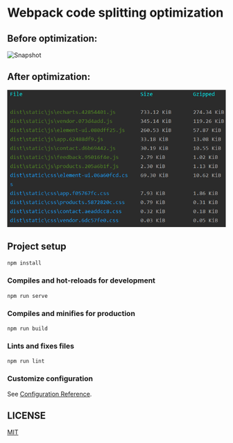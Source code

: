# Webpack code splitting optimization

## Before optimization:
![Snapshot](https://github.com/51fe/webpack-code-splitting-optimization/blob/master/before.png?raw=true)

## After optimization:
![Snapshot](https://github.com/51fe/webpack-code-splitting-optimization/blob/master/after.png?raw=true)

## Project setup
```
npm install
```

### Compiles and hot-reloads for development
```
npm run serve
```

### Compiles and minifies for production
```
npm run build
```

### Lints and fixes files
```
npm run lint
```

### Customize configuration
See [Configuration Reference](https://cli.vuejs.org/config/).

## LICENSE
[MIT](LICENSE)

